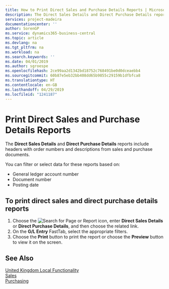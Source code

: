 ```yaml
---
title: How to Print Direct Sales and Purchase Details Reports | Microsoft Docs
description: The Direct Sales Details and Direct Purchase Details reports include headers with order numbers and descriptions from sales and purchase documents.
services: project-madeira
documentationcenter: ''
author: SorenGP
ms.service: dynamics365-business-central
ms.topic: article
ms.devlang: na
ms.tgt_pltfrm: na
ms.workload: na
ms.search.keywords: ''
ms.date: 04/01/2019
ms.author: sgroespe
ms.openlocfilehash: 2ce99aa2d1342bd18752c768491be0d0dceaebb4
ms.sourcegitcommit: 60b87e5eb32bb408dd65b9855c29159b1dfbfca8
ms.translationtype: HT
ms.contentlocale: en-GB
ms.lasthandoff: 04/29/2019
ms.locfileid: "1241187"
---
```

# <a name="print-direct-sales-and-purchase-details-reports"></a>Print Direct Sales and Purchase Details Reports
The **Direct Sales Details** and **Direct Purchase Details** reports include headers with order numbers and descriptions from sales and purchase documents.  

 You can filter or select data for these reports based on:  

-   General ledger account number  
-   Document number  
-   Posting date  

## <a name="to-print-direct-sales-and-direct-purchase-details-reports"></a>To print direct sales and direct purchase details reports  

1.  Choose the ![Search for Page or Report](../../media/ui-search/search_small.png "Search for Page or Report icon") icon, enter **Direct Sales Details** or **Direct Purchase Details**, and then choose the related link.  
2.  On the **G/L Entry** FastTab, select the appropriate filters.  
3.  Choose the **Print** button to print the report or choose the **Preview** button to view it on the screen.  

## <a name="see-also"></a>See Also  
 [United Kingdom Local Functionality](united-kingdom-local-functionality.md)  
[Sales](../../sales-manage-sales.md)   
[Purchasing](../../purchasing-manage-purchasing.md)   
